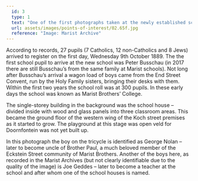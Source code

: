 ```yaml
---
  id: 3
  type: 1
  text: "One of the first photographs taken at the newly established school; boys and Brothers at Koch Street in 1889."
  url: assets/images/points-of-interest/02.65f.jpg
  reference: "Image: Marist Archive"
---
```

According to records, 27 pupils (7 Catholics, 12 non-Catholics and 8 Jews) arrived to register on the first day, Wednesday 9th October 1889\. The the first school pupil to arrive at the new school was Peter Busschau (in 2017 there are still Busschau’s from the same family at Marist schools). Not long after Busschau’s arrival a wagon load of boys came from the End Street Convent, run by the Holy Family sisters, bringing their desks with them. Within the first two years the school roll was at 300 pupils. In these early days the school was known as Marist Brothers’ College.

The single-storey building in the background was the school house – divided inside with wood and glass panels into three classroom areas. This became the ground floor of the western wing of the Koch street premises as it started to grow. The playground at this stage was open veld for Doornfontein was not yet built up.

In this photograph the boy on the tricycle is identified as George Nolan – later to become uncle of Brother Paul, a much beloved member of the Eckstein Street community of Marist Brothers. Another of the boys here, as recorded in the Marist Archives (but not clearly identifiable due to the quality of the image) is Joe Geddes – later to become a teacher at the school and after whom one of the school houses is named.
        